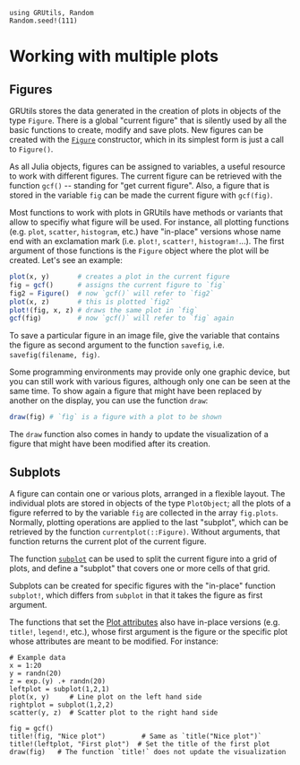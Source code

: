```@setup plot
using GRUtils, Random
Random.seed!(111)
```
# Working with multiple plots

## Figures

GRUtils stores the data generated in the creation of plots in objects of the type `Figure`. There is a global "current figure" that is silently used by all the basic functions to create, modify and save plots. New figures can be created with the [`Figure`](@ref) constructor, which in its simplest form is just a call to `Figure()`.

As all Julia objects, figures can be assigned to variables, a useful resource to work with different figures. The current figure can be retrieved with the function `gcf()` -- standing for "get current figure". Also, a figure that is stored in the variable `fig` can be
made the current figure with `gcf(fig)`.

Most functions to work with plots in GRUtils have methods or variants that allow to specifiy what figure will be used. For instance, all plotting functions (e.g. `plot`, `scatter`, `histogram`, etc.) have "in-place" versions whose name end with an exclamation mark (i.e. `plot!`, `scatter!`, `histogram!`...). The first argument of those functions is the `Figure` object where the plot will be created. Let's see an example:

```julia
plot(x, y)       # creates a plot in the current figure
fig = gcf()      # assigns the current figure to `fig`
fig2 = Figure()  # now `gcf()` will refer to `fig2`
plot(x, z)       # this is plotted `fig2`
plot!(fig, x, z) # draws the same plot in `fig`
gcf(fig)         # now `gcf()` will refer to `fig` again
```

To save a particular figure in an image file, give the variable that contains the figure as second argument to the function `savefig`, i.e. `savefig(filename, fig)`.

Some programming environments may provide only one graphic device, but you can still work with various figures, although only one can be seen at the same time. To show again a figure that might have been replaced by another on the display, you can use the function `draw`:

```julia
draw(fig) # `fìg` is a figure with a plot to be shown
```

The `draw` function also comes in handy to update the visualization of a figure that might have been modified after its creation.

## Subplots

A figure can contain one or various plots, arranged in a flexible layout. The individual plots are stored in objects of the type `PlotObject`; all the plots of a figure referred to by the variable `fig` are collected in the array `fig.plots`. Normally, plotting operations are applied to the last "subplot", which can be retrieved by the function `currentplot(::Figure)`. Without arguments, that function returns the current plot of the current figure.

The function [`subplot`](@ref) can be used to split the current figure into a grid of plots, and define a "subplot" that covers one or more cells of that grid.

Subplots can be created for specific figures with the "in-place" function `subplot!`, which differs from `subplot` in that it takes the figure as first argument.

The functions that set the [Plot attributes](@ref) also have in-place versions (e.g. `title!`, `legend!`, etc.), whose first argument is the figure or the specific plot whose attributes are meant to be modified. For instance:

```@example plot
# Example data
x = 1:20
y = randn(20)
z = exp.(y) .+ randn(20)
leftplot = subplot(1,2,1)
plot(x, y)     # Line plot on the left hand side
rightplot = subplot(1,2,2)
scatter(y, z)  # Scatter plot to the right hand side

fig = gcf()
title!(fig, "Nice plot")         # Same as `title("Nice plot")`
title!(leftplot, "First plot")  # Set the title of the first plot
draw(fig)   # The function `title!` does not update the visualization
```
